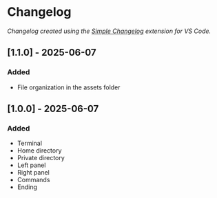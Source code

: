 # Changelog

*Changelog created using the [Simple Changelog](https://marketplace.visualstudio.com/items?itemName=tobiaswaelde.vscode-simple-changelog) extension for VS Code.*

## [1.1.0] - 2025-06-07
### Added
- File organization in the assets folder


## [1.0.0] - 2025-06-07
### Added
- Terminal
- Home directory
- Private directory
- Left panel
- Right panel
- Commands
- Ending